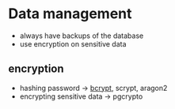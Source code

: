 # Data management

- always have backups of the database
- use encryption on sensitive data

## encryption

- hashing password -> [bcrypt](https://www.npmjs.com/package/bcrypt), scrypt, aragon2
- encrypting sensitive data -> pgcrypto
